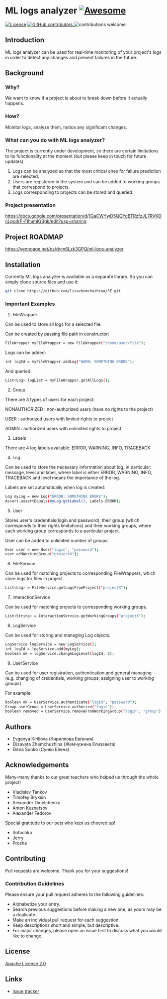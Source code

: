# ML logs analyzer [![Awesome](https://cdn.rawgit.com/sindresorhus/awesome/d7305f38d29fed78fa85652e3a63e154dd8e8829/media/badge.svg)](https://github.com/sindresorhus/awesome#readme)
[![License](https://img.shields.io/github/license/lizazhemchuzhina/SE.svg)]()
<a href="https://github.com/lizazhemchuzhina/SE/graphs/contributors" target="_blank">
<img src="https://img.shields.io/github/contributors-anon/lizazhemchuzhina/SE.svg" alt="GitHub contributors">
</a>
![contributions welcome](https://img.shields.io/badge/contributions-welcome-brightgreen.svg?style=flat)
## Introduction
ML logs analyzer can be used for real-time monitoring of your project's logs in order to detect any changes and prevent
failures in the future.

## Background
### Why?
We want to know if a project is about to break down before it actually happens.
### How?
Monitor logs, analyze them, notice any significant changes.
### What can you do with ML logs analyzer?
The project is currently under development, so there are certain limitations to its functionality at the moment (but please keep in touch for future updates).
1. Logs can be analyzed so that the most critical ones for failure prediction are selected.
2. Users are registered in the system and can be added to working groups that correspond to projects.
3. Logs corresponding to projects can be stored and queried.
### Project presentation
https://docs.google.com/presentation/d/1QaCWYwD5QQYgBTRzfzJL7RVKDnLpcdrF-FIhumKr3gk/edit?usp=sharing

## Project ROADMAP
https://venngage.net/ps/dym6Lzk3GPQ/ml-logs-analyzer

## Installation
Currently ML logs analyzer is available as a separate library. So you can simply clone source files and use it:

```bash
git clone https://github.com/lizazhemchuzhina/SE.git
```
### Important Examples
1. FileWrapper

Can be used to store all logs for a selected file.

Can be created by passing file path in constructor:
```bash
FileWrapper myFileWrapper = new FileWrapper("/home/user/file");
```

Logs can be added:
```bash
int logId = myFileWrapper.addLog("WARN: SOMETHING BROKE");
```

And queried:
```bash
List<Log> logList = myFileWrapper.getAllLogs();
```

2. Group

There are 3 types of users for each project:

NONAUTHORIZED : non-authorized users (have no rights to the project)

USER : authorized users with limited rights to project

ADMIN : authorized users with unlimited rights to project

3. Labels

There are 4 log labels available: ERROR, WARNING, INFO, TRACEBACK

4. Log

Can be used to store the necessary information about log, in particular: message, level and label, 
where label is either ERROR, WARNING, INFO, TRACEBACK and level means the importance of the log.

Labels are set automatically when log is created:
```bash
Log myLog = new Log("ERROR: SOMETHING BROKE");
Assert.assertEquals(myLog.getLabel(), Labels.ERROR);
```

5. User 

Stores user's credentials(login and password), their group (which corresponds to their rights limitations) 
and their working groups, where each working group corresponds to a particular project.

User can be added to unlimited number of groups:
```bash
User user = new User("login", "password");
user.addWorkingGroup("projectX");
```

6. FileService

Can be used for matching projects to corresponding FileWrappers, which store logs for files in project.
```bash
List<Log> = FileService.getLogsFromProject("projectX");
```

7. InteractionService 

Can be used for matching projects to corresponding working groups.
```bash
List<String> = InteractionService.getWorkingGroups("projectX");
```

8. LogService

Can be used for storing and managing Log objects.
```bash
LogService logService = new LogService();
int logId = logService.add(myLog);
boolean ok = logService.changeLogLevel(logId, 5);
```

9. UserService 

Can be used for user registration, authentication and general managing 
(e.g. changing of credentials, working groups; assigning user to working groups)

For example:

```bash
boolean ok = UserService.authenticate("login", "password");
Group userGroup = UserService.authorize("login");
boolean removed = UserService.removeFromWorkingGroup("login", "group");
```


## Authors
- Evgenya Kirillova (Кириллова Евгения)
- Elizaveta Zhemchuzhina (Жемчужина Елизавета)
- Elena Sunko (Сунко Елена)

## Acknowledgements
Many-many thanks to our great teachers who helped us through the whole project!
- Vladislav Tankov
- Timofey Bryksin
- Alexander Omelchenko
- Anton Kuznetsov
- Alexander Fedorov

Special gratitude to our pets who kept us cheered up!
- Sofochka
- Jerry
- Prosha
## Contributing
Pull requests are welcome. Thank you for your suggestions!

### Contribution Guidelines

Please ensure your pull request adheres to the following guidelines:

- Alphabetize your entry.
- Search previous suggestions before making a new one, as yours may be a duplicate.
- Make an individual pull request for each suggestion.
- Keep descriptions short and simple, but descriptive.
- For major changes, please open an issue first to discuss what you would like to change.

## License
[Apache License 2.0](https://choosealicense.com/licenses/apache-2.0/)

## Links
* [Issue tracker](https://github.com/lizazhemchuzhina/SE/issues)
